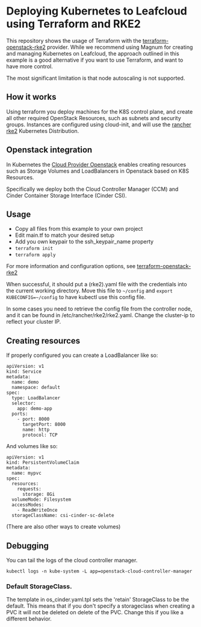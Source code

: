 # Deploying Kubernetes to Leafcloud using Terraform and RKE2

This repository shows the usage of Terraform with the [terraform-openstack-rke2](http://github.com/remche/terraform-openstack-rke2) provider. While we recommend using Magnum for creating and managing Kubernetes on Leafcloud, the approach outlined in this example is a good alternative if you want to use Terraform, and want to have more control.

The most significant limitation is that node autoscaling is not supported.

## How it works

Using terraform you deploy machines for the K8S control plane, and create all other required OpenStack Resources, such as subnets and security groups. Instances are configured using cloud-init, and will use the [rancher rke2](https://docs.rke2.io) Kubernetes Distribution.

## Openstack integration

In Kubernetes the [Cloud Provider Openstack](https://github.com/kubernetes/cloud-provider-openstack/) enables creating resources such as Storage Volumes and LoadBalancers in Openstack based on K8S Resources.

Specifically we deploy both the Cloud Controller Manager (CCM) and Cinder Container Storage Interface (Cinder CSI).

## Usage

- Copy all files from this example to your own project
- Edit main.tf to match your desired setup
- Add you own keypair to the ssh_keypair_name property
- `terraform init`
- `terraform apply`

For more information and configuration options, see [terraform-openstack-rke2](https://github.com/remche/terraform-openstack-rke2)

When successful, it should put a (rke2).yaml file with the credentials into the current working directory. Move this file to `~/config` and `export KUBECONFIG=~/config` to have kubectl use this config file.

In some cases you need to retrieve the config file from the controller node, and it can be found in /etc/rancher/rke2/rke2.yaml. Change the cluster-ip to reflect your cluster IP.

## Creating resources

If properly configured you can create a LoadBalancer like so:

```
apiVersion: v1
kind: Service
metadata:
  name: demo
  namespace: default
spec:
  type: LoadBalancer
  selector:
    app: demo-app
  ports:
    - port: 8000
      targetPort: 8000
      name: http
      protocol: TCP
```

And volumes like so:

```
apiVersion: v1
kind: PersistentVolumeClaim
metadata:
  name: mypvc
spec:
  resources:
    requests:
      storage: 8Gi
  volumeMode: Filesystem
  accessModes:
    - ReadWriteOnce
  storageClassName: csi-cinder-sc-delete
```

(There are also other ways to create volumes)

## Debugging

You can tail the logs of the cloud controller manager.

```
kubectl logs -n kube-system -L app=openstack-cloud-controller-manager
```

### Default StorageClass. 
The template in os_cinder.yaml.tpl sets the 'retain' StorageClass to be the default. This means that if you don't specify a storageclass when creating a PVC it will not be deleted on delete of the PVC. Change this if you like a different behavior.
